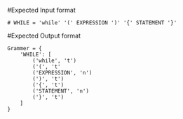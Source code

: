 #Expected Input format

```
# WHILE = 'while' '(' EXPRESSION ')' '{' STATEMENT '}'
```

#Expected Output format

```
Grammer = {
	'WHILE': [
		('while', 't')
		('(', 't'
		('EXPRESSION', 'n')
		(')', 't')
		('{', 't')
		('STATEMENT', 'n')
		('}', 't')
	]
}
```
